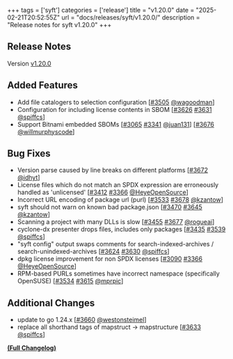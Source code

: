 +++
tags = ['syft']
categories = ['release']
title = "v1.20.0"
date = "2025-02-21T20:52:55Z"
url = "docs/releases/syft/v1.20.0/"
description = "Release notes for syft v1.20.0"
+++

## Release Notes

Version [v1.20.0](https://github.com/anchore/syft/releases/tag/v1.20.0)

## Added Features

- Add file catalogers to selection configuration [[#3505](https://github.com/anchore/syft/pull/3505) [@wagoodman](https://github.com/wagoodman)]
- Configuration for including license contents in SBOM [[#3626](https://github.com/anchore/syft/issues/3626) [#3631](https://github.com/anchore/syft/pull/3631) [@spiffcs](https://github.com/spiffcs)]
- Support Bitnami embedded SBOMs [[#3065](https://github.com/anchore/syft/issues/3065) [#3341](https://github.com/anchore/syft/pull/3341) [@juan131](https://github.com/juan131)] [[#3676](https://github.com/anchore/syft/pull/3676) [@willmurphyscode](https://github.com/willmurphyscode)]

## Bug Fixes

- Version parse caused by line breaks on different platforms [[#3672](https://github.com/anchore/syft/pull/3672) [@idhyt](https://github.com/idhyt)]
- License files which do not match an SPDX expression are erroneously handled as 'unlicensed' [[#3412](https://github.com/anchore/syft/issues/3412) [#3366](https://github.com/anchore/syft/pull/3366) [@HeyeOpenSource](https://github.com/HeyeOpenSource)]
- Incorrect URL encoding of package url (purl) [[#3533](https://github.com/anchore/syft/issues/3533) [#3678](https://github.com/anchore/syft/pull/3678) [@kzantow](https://github.com/kzantow)]
- syft should not warn on known bad package.json [[#3470](https://github.com/anchore/syft/issues/3470) [#3645](https://github.com/anchore/syft/pull/3645) [@kzantow](https://github.com/kzantow)]
- Scanning a project with many DLLs is slow [[#3455](https://github.com/anchore/syft/issues/3455) [#3677](https://github.com/anchore/syft/pull/3677) [@rogueai](https://github.com/rogueai)]
- cyclone-dx presenter drops files, includes only packages [[#3435](https://github.com/anchore/syft/issues/3435) [#3539](https://github.com/anchore/syft/pull/3539) [@spiffcs](https://github.com/spiffcs)]
- "syft config" output swaps comments for search-indexed-archives / search-unindexed-archives [[#3624](https://github.com/anchore/syft/issues/3624) [#3630](https://github.com/anchore/syft/pull/3630) [@spiffcs](https://github.com/spiffcs)]
- dpkg license improvement for non SPDX licenses [[#3090](https://github.com/anchore/syft/issues/3090) [#3366](https://github.com/anchore/syft/pull/3366) [@HeyeOpenSource](https://github.com/HeyeOpenSource)]
- RPM-based PURLs sometimes have incorrect namespace (specifically OpenSUSE) [[#3534](https://github.com/anchore/syft/issues/3534) [#3615](https://github.com/anchore/syft/pull/3615) [@mprpic](https://github.com/mprpic)]

## Additional Changes

- update to go 1.24.x [[#3660](https://github.com/anchore/syft/pull/3660) [@westonsteimel](https://github.com/westonsteimel)]
- replace all shorthand tags of mapstruct -> mapstructure [[#3633](https://github.com/anchore/syft/pull/3633) [@spiffcs](https://github.com/spiffcs)]

**[(Full Changelog)](https://github.com/anchore/syft/compare/v1.19.0...v1.20.0)**
